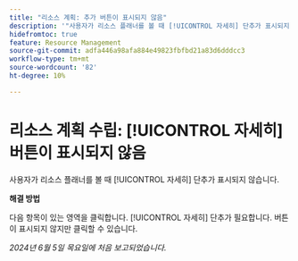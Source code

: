```yaml
---
title: "리소스 계획: 추가 버튼이 표시되지 않음"
description: '"사용자가 리소스 플래너를 볼 때 [!UICONTROL 자세히] 단추가 표시되지 않습니다. 해결 방법을 사용할 수 있습니다.”'
hidefromtoc: true
feature: Resource Management
source-git-commit: adfa446a98afa884e49823fbfbd21a83d6dddcc3
workflow-type: tm+mt
source-wordcount: '82'
ht-degree: 10%

---
```



# 리소스 계획 수립: [!UICONTROL 자세히] 버튼이 표시되지 않음

사용자가 리소스 플래너를 볼 때 [!UICONTROL 자세히] 단추가 표시되지 않습니다.

**해결 방법**

다음 항목이 있는 영역을 클릭합니다. [!UICONTROL 자세히] 단추가 필요합니다. 버튼이 표시되지 않지만 클릭할 수 있습니다.

_2024년 6월 5일 목요일에 처음 보고되었습니다._
